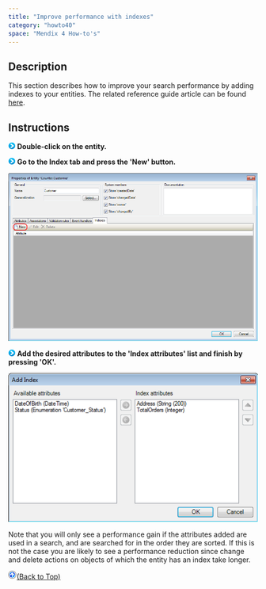 ```yaml
---
title: "Improve performance with indexes"
category: "howto40"
space: "Mendix 4 How-to's"
---
```

## Description

This section describes how to improve your search performance by adding indexes to your entities. The related reference guide article can be found [here](https://world.mendix.com/pages/releaseview.action?pageId=9699433).

## Instructions

![](attachments/819203/917932.png) **Double-click on the entity.**

![](attachments/819203/917932.png) **Go to the Index tab and press the 'New' button.**

![](attachments/2621531/2752549.png)

![](attachments/819203/917932.png) **Add the desired attributes to the 'Index attributes' list and finish by pressing 'OK'.**

![](attachments/2621531/2752546.png)

Note that you will only see a performance gain if the attributes added are used in a search, and are searched for in the order they are sorted. If this is not the case you are likely to see a performance reduction since change and delete actions on objects of which the entity has an index take longer.

[![](attachments/819203/917564.png)](Improve+performance+with+indexes)[(Back to Top)](Improve+performance+with+indexes)